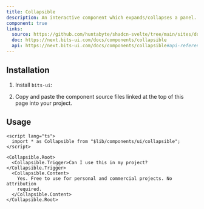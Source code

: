 ```yaml
---
title: Collapsible
description: An interactive component which expands/collapses a panel.
component: true
links:
  source: https://github.com/huntabyte/shadcn-svelte/tree/main/sites/docs/src/lib/registry/default/ui/collapsible
  doc: https://next.bits-ui.com/docs/components/collapsible
  api: https://next.bits-ui.com/docs/components/collapsible#api-reference
---
```


<script>
  import { ComponentPreview, ManualInstall, PMAddComp, PMInstall } from '$lib/components/docs';
</script>

<ComponentPreview name="collapsible-demo">

<div></div>

</ComponentPreview>

## Installation

<PMAddComp name="collapsible" />

<ManualInstall>

1. Install `bits-ui`:

<PMInstall command="bits-ui" />

2. Copy and paste the component source files linked at the top of this page into your project.

</ManualInstall>

## Usage

```svelte
<script lang="ts">
  import * as Collapsible from "$lib/components/ui/collapsible";
</script>

<Collapsible.Root>
  <Collapsible.Trigger>Can I use this in my project?</Collapsible.Trigger>
  <Collapsible.Content>
    Yes. Free to use for personal and commercial projects. No attribution
    required.
  </Collapsible.Content>
</Collapsible.Root>
```
